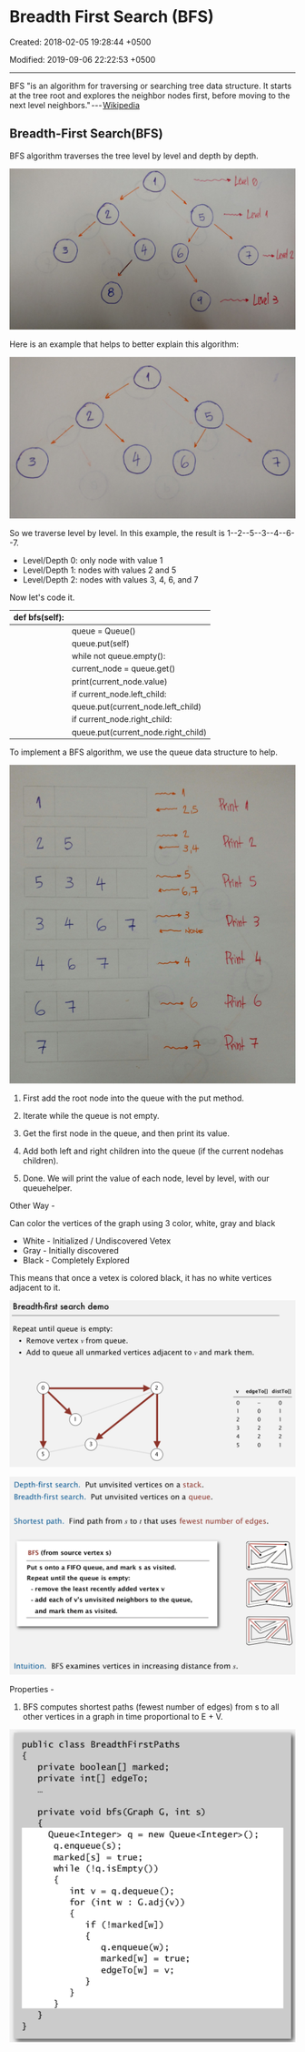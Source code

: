 # Breadth First Search (BFS)

Created: 2018-02-05 19:28:44 +0500

Modified: 2019-09-06 22:22:53 +0500

---

BFS "is an algorithm for traversing or searching tree data structure. It starts at the tree root and explores the neighbor nodes first, before moving to the next level neighbors." --- [Wikipedia](https://en.wikipedia.org/wiki/Breadth-first_search)

## Breadth-First Search(BFS)

BFS algorithm traverses the tree level by level and depth by depth.

![](media/Breadth-First-Search-(BFS)-image1.png)

Here is an example that helps to better explain this algorithm:

![](media/Breadth-First-Search-(BFS)-image2.png)

So we traverse level by level. In this example, the result is 1--2--5--3--4--6--7.

- Level/Depth 0: only node with value 1
- Level/Depth 1: nodes with values 2 and 5
- Level/Depth 2: nodes with values 3, 4, 6, and 7

Now let's code it.

| def bfs(self): |                                    |
|----------------|-------------------------------------|
|               | queue = Queue()                     |
|               | queue.put(self)                     |
|               | while not queue.empty():            |
|               | current_node = queue.get()          |
|               | print(current_node.value)           |
|               | if current_node.left_child:         |
|               | queue.put(current_node.left_child)  |
|               | if current_node.right_child:        |
|               | queue.put(current_node.right_child) |

To implement a BFS algorithm, we use the queue data structure to help.

![](media/Breadth-First-Search-(BFS)-image3.png)

1. First add the root node into the queue with the put method.

2. Iterate while the queue is not empty.

3. Get the first node in the queue, and then print its value.

4. Add both left and right children into the queue (if the current nodehas children).

5. Done. We will print the value of each node, level by level, with our queuehelper.

Other Way -

Can color the vertices of the graph using 3 color, white, gray and black

- White - Initialized / Undiscovered Vetex
- Gray - Initially discovered
- Black - Completely Explored

This means that once a vetex is colored black, it has no white vertices adjacent to it.

![image](media/Breadth-First-Search-(BFS)-image4.png)

![image](media/Breadth-First-Search-(BFS)-image5.png)

Properties -

1. BFS computes shortest paths (fewest number of edges) from s to all other vertices in a graph in time proportional to E + V.

![image](media/Breadth-First-Search-(BFS)-image6.png)

